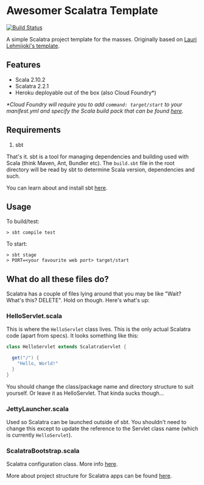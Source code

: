 # Awesomer Scalatra Template

[![Build Status](https://travis-ci.org/seadowg/awesomer-scalatra-template.png?branch=master)](https://travis-ci.org/seadowg/awesomer-scalatra-template)

A simple Scalatra project template for the masses. Originally based on
[Lauri Lehmijoki's template](https://github.com/laurilehmijoki/sbt-scalatra-skeleton).

## Features

* Scala 2.10.2
* Scalatra 2.2.1
* Heroku deployable out of the box (also Cloud Foundry\*)

*\*Cloud Foundry will require you to add `command: target/start` to your
manifest.yml and specify the Scala build pack that can be found [here](https://github.com/heroku/heroku-buildpack-scala).*


## Requirements

1. sbt

That's it. sbt is a tool for managing dependencies and building used with Scala (think Maven, Ant, Bundler etc). The
`build.sbt` file in the root directory will be read by sbt to determine Scala version, dependencies and such.

You can learn about and install sbt [here](http://www.scala-sbt.org/).

## Usage

To build/test:

    > sbt compile test

To start:

    > sbt stage
    > PORT=<your favourite web port> target/start

## What do all these files do?

Scalatra has a couple of files lying around that you may be like "Wait?
What's this? DELETE". Hold on though. Here's what's up:

### HelloServlet.scala

This is where the `HelloServlet` class lives. This is the only actual
Scalatra code (apart from specs). It looks something like this:

```scala
class HelloServlet extends ScalatraServlet {

  get("/") {
    "Hello, World!"
  }
}
```

You should change the class/package name and directory structure to suit yourself. Or leave it as HelloServlet. That
kinda sucks though...

### JettyLauncher.scala

Used so Scalatra can be launched outside of sbt. You shouldn't
need to change this except to update the reference to the Servlet class name (which is currently `HelloServlet`).

### ScalatraBootstrap.scala

Scalatra configuration class. More info [here](http://www.scalatra.org/guides/deployment/configuration.html).

More about project structure for Scalatra apps can be found [here](http://www.scalatra.org/2.2/getting-started/project-structure.html).

